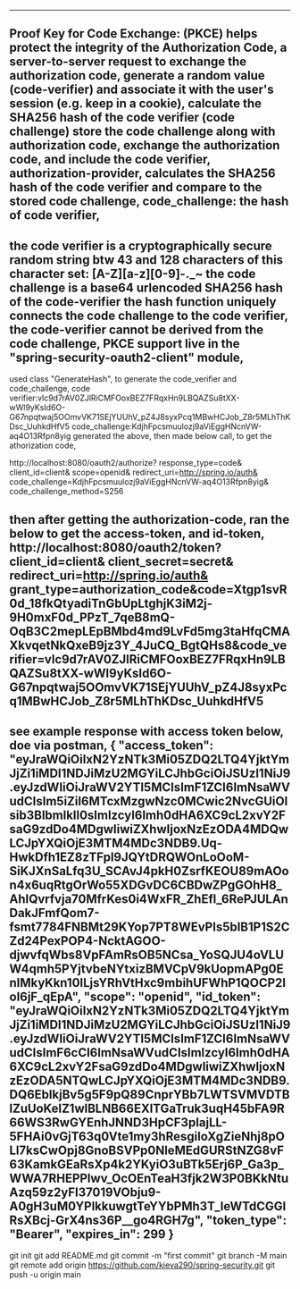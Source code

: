 ----------------
Proof Key for Code Exchange: (PKCE) helps protect the integrity of the Authorization Code,
a server-to-server request to exchange the authorization code,
generate a random value (code-verifier) and associate it with the user's session (e.g. keep in a cookie),
calculate the SHA256 hash of the code verifier (code challenge)
store the code challenge along with authorization code,
exchange the authorization code, and include the code verifier,
authorization-provider, calculates the SHA256 hash of the code verifier and compare to the stored code challenge,
code_challenge: the hash of code verifier,
-------------
the code verifier is a cryptographically secure random string btw 43 and 128 characters of this character set: [A-Z][a-z][0-9]-._~
the code challenge is a base64 urlencoded SHA256 hash of the code-verifier
the hash function uniquely connects the code challenge to the code verifier,
the code-verifier cannot be derived from the code challenge,
PKCE support live in the "spring-security-oauth2-client" module,
-----------------------
used class "GenerateHash", to generate the code_verifier and code_challenge,
code verifier:vlc9d7rAV0ZJlRiCMFOoxBEZ7FRqxHn9LBQAZSu8tXX-wWl9yKsId6O-G67npqtwaj5OOmvVK71SEjYUUhV_pZ4J8syxPcq1MBwHCJob_Z8r5MLhThKDsc_UuhkdHfV5
code_challenge:KdjhFpcsmuulozj9aViEggHNcnVW-aq4O13Rfpn8yig
generated the above, then made below call, to get the athorization code,

http://localhost:8080/oauth2/authorize?
response_type=code&
client_id=client&
scope=openid&
redirect_uri=http://spring.io/auth&
code_challenge=KdjhFpcsmuulozj9aViEggHNcnVW-aq4O13Rfpn8yig&
code_challenge_method=S256

then after getting the authorization-code, ran the below to get the access-token, and id-token,
http://localhost:8080/oauth2/token?
client_id=client&
client_secret=secret&
redirect_uri=http://spring.io/auth&
grant_type=authorization_code&code=Xtgp1svR0d_18fkQtyadiTnGbUpLtghjK3iM2j-9H0mxF0d_PPzT_7qeB8mQ-OqB3C2mepLEpBMbd4md9LvFd5mg3taHfqCMAXkvqetNkQxeB9jz3Y_4JuCQ_BgtQHs8&code_verifier=vlc9d7rAV0ZJlRiCMFOoxBEZ7FRqxHn9LBQAZSu8tXX-wWl9yKsId6O-G67npqtwaj5OOmvVK71SEjYUUhV_pZ4J8syxPcq1MBwHCJob_Z8r5MLhThKDsc_UuhkdHfV5
------------
see example response with access token below, doe via postman,
{
    "access_token": "eyJraWQiOiIxN2YzNTk3Mi05ZDQ2LTQ4YjktYmJjZi1iMDI1NDJiMzU2MGYiLCJhbGciOiJSUzI1NiJ9.eyJzdWIiOiJraWV2YTI5MCIsImF1ZCI6ImNsaWVudCIsIm5iZiI6MTcxMzgwNzc0MCwic2NvcGUiOlsib3BlbmlkIl0sImlzcyI6Imh0dHA6XC9cL2xvY2FsaG9zdDo4MDgwIiwiZXhwIjoxNzEzODA4MDQwLCJpYXQiOjE3MTM4MDc3NDB9.Uq-HwkDfh1EZ8zTFpl9JQYtDRQWOnLoOoM-SiKJXnSaLfq3U_SCAvJ4pkH0ZsrfKEOU89mAOon4x6uqRtgOrWo55XDGvDC6CBDwZPgGOhH8_AhIQvrfvja70MfrKes0i4WxFR_ZhEfl_6RePJULAnDakJFmfQom7-fsmt7784FNBMt29KYop7PT8WEvPIs5bIB1P1S2CZd24PexPOP4-NcktAGOO-djwvfqWbs8VpFAmRsOB5NCsa_YoSQJU4oVLUW4qmh5PYjtvbeNYtxizBMVCpV9kUopmAPg0EnIMkyKkn10ILjsYRhVtHxc9mbihUFWhP1QOCP2IoI6jF_qEpA",
    "scope": "openid",
    "id_token": "eyJraWQiOiIxN2YzNTk3Mi05ZDQ2LTQ4YjktYmJjZi1iMDI1NDJiMzU2MGYiLCJhbGciOiJSUzI1NiJ9.eyJzdWIiOiJraWV2YTI5MCIsImF1ZCI6ImNsaWVudCIsImF6cCI6ImNsaWVudCIsImlzcyI6Imh0dHA6XC9cL2xvY2FsaG9zdDo4MDgwIiwiZXhwIjoxNzEzODA5NTQwLCJpYXQiOjE3MTM4MDc3NDB9.DQ6EblkjBv5g5F9pQ89CnprYBb7LWTSVMVDTBlZuUoKeIZ1wlBLNB66EXlTGaTruk3uqH45bFA9R66WS3RwGYEnhJNND3HpCF3pIajLL-5FHAi0vGjT63q0Vte1my3hResgiIoXgZieNhj8pOLl7ksCwOpj8GnoBSVPp0NleMEdGURStNZG8vF63KamkGEaRsXp4k2YKyiO3uBTk5Erj6P_Ga3p_WWA7RHEPPlwv_OcOEnTeaH3fjk2W3P0BKkNtuAzq59z2yFI37019VObju9-A0gH3uM0YPlkkuwgtTeYYbPMh3T_leWTdCGGlRsXBcj-GrX4ns36P__go4RGH7g",
    "token_type": "Bearer",
    "expires_in": 299
}
---------------
git init
git add README.md
git commit -m "first commit"
git branch -M main
git remote add origin https://github.com/kieva290/spring-security.git
git push -u origin main
